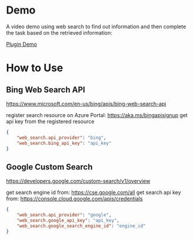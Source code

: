 # Demo
A video demo using web search to find out information and then complete the task based on the retrieved information:

[Plugin Demo](https://github.com/microsoft/TaskWeaver/assets/7489260/d078a05b-a19b-498c-b712-6f8c4855cefa)

# How to Use
## Bing Web Search API
https://www.microsoft.com/en-us/bing/apis/bing-web-search-api

register search resource on Azure Portal: https://aka.ms/bingapisignup
get api key from the registered resource

```json
{
    "web_search.api_provider": "bing",
    "web_search.bing_api_key": "api_key"
}
```


## Google Custom Search
https://developers.google.com/custom-search/v1/overview

get search engine id from: https://cse.google.com/all
get search api key from: https://console.cloud.google.com/apis/credentials

```json
{
    "web_search.api_provider": "google",
    "web_search.google_api_key": "api_key",
    "web_search.google_search_engine_id": "engine_id"
}
```


